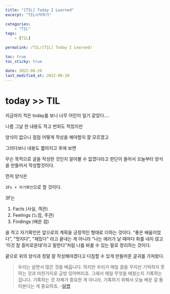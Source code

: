 ```yaml
---
title: "[TIL] Today I Learned"
excerpt: "TIL시작하기"

categories:
    - "TIL"
tags:
    - [TIL]

permalink: /TIL/[TIL] Today I Learned/

toc: true
toc_sticky: true

date: 2022-08-20
last_modified_at: 2022-08-20
---
```


# today >> TIL
지금까지 적은 today를 보니 너무 어린이 일기 같았다....

나름 그날 한 내용도 적고 번외도 적었지만

양식이 없으니 점점 어떻게 작성을 해야할지 잘 모르겠고

그러다보니 내용도 짧아지고 후에 보면 

무슨 목적으로 글을 작성한 것인지 알아볼 수 없겠다라고 판단이 들어서 오늘부터 양식을 만들어서 작성할것이다.

먼저 양식은

`3Fs + 자기확언`으로 할 것이다.

3F는

1. Facts (사실, 객관)
2. Feelings (느낌, 주관)
3. Findings (배운 점)

을 적고 자기확언은 앞으로의 계획을 긍정적인 형태로 더하는 것이다. “좋은 배움이었다”, "멋지다", "재밌다" 라고 끝내는 게 아니라 “나는 에러가 날 때마다 화를 내지 않고 ‘이것 참 흥미로운데’라고 말한다”처럼 나를 바꿀 수 있는 말로 정리하는 것이다.


끝으로 위의 양식과 정말 잘 작성해야겠다고 다짐할 수 있게 만들어준 글귀를 가져왔다.

>우리는 살면서 많은 것을 배웁니다. 하지만 우리가 매일 꿈을 꾸지만 기억하지 못하는 것과 마찬가지로 금방 잊어버리죠. 그래서 매일 무엇을 배웠는지 기록하는 겁니다. 기록하는 것 자체가 중요한 게 아니라, 기록하기 위해서 오늘 배운 걸 돌아본다는 게 중요하죠. -[달랩](https://dal-lab.com/2019/09/18/today-i-learned/)

